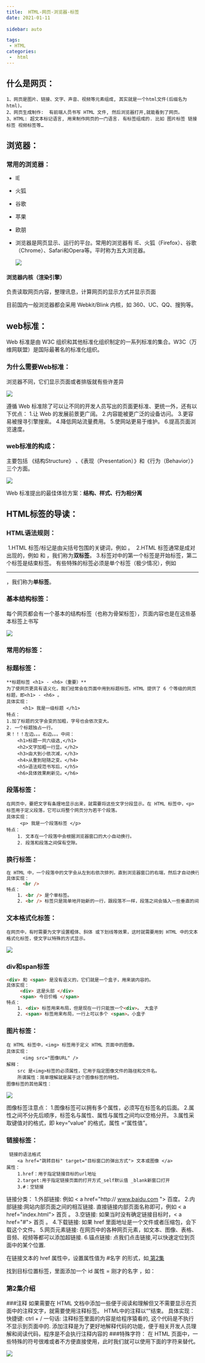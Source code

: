 ```yaml
---
title:  HTML-网页-浏览器-标签
date: 2021-01-11
 
sidebar: auto  

tags:
 - HTML
categories:
 -  html
---
```


## 什么是网页：

```
1、网页是图片、链接、文字、声音、视频等元素组成, 其实就是一个html文件(后缀名为html)。
2、网页生成制作:  有前端人员书写 HTML 文件, 然后浏览器打开,就能看到了网页。
3、HTML: 超文本标记语言, 用来制作网页的一门语言. 有标签组成的. 比如 图片标签 链接标签 视频标签等…
```

## 浏览器：

### **常用的浏览器：**

+ IE

+ 火狐

+ 谷歌

+ 苹果

+ 欧朋

- 浏览器是网页显示、运行的平台。常用的浏览器有 IE、火狐（Firefox）、谷歌（Chrome）、Safari和Opera等。平时称为五大浏览器。

  ![](/my-blog/img/html/浏览器.png)
  
  

#### 浏览器内核（渲染引擎）

负责读取网页内容，整理讯息，计算网页的显示方式并显示页面



目前国内一般浏览器都会采用 Webkit/Blink 内核，如 360、UC、QQ、搜狗等。

## web标准：

Web 标准是由 W3C 组织和其他标准化组织制定的一系列标准的集合。W3C（万维网联盟）是国际最著名的标准化组织。

### 为什么需要Web标准：

浏览器不同，它们显示页面或者排版就有些许差异

![](/my-blog/img/html/web标准.png)

遵循 Web 标准除了可以让不同的开发人员写出的页面更标准、更统一外，还有以下优点：
1.让 Web 的发展前景更广阔。 
2.内容能被更广泛的设备访问。
3.更容易被搜寻引擎搜索。
4.降低网站流量费用。
5.使网站更易于维护。
6.提高页面浏览速度。

### web标准的构成：

主要包括 《结构Structure》 、《表现（Presentation）》和《行为（Behavior）》三个方面。

![](/my-blog/img/html/图片45.png)

Web 标准提出的最佳体验方案：**结构、样式、行为相分离**

## HTML标签的导读：

### HTML语法规则：

​    1.HTML 标签/标记是由尖括号包围的关键词，例如 <html>。
​    2.HTML 标签通常是成对出现的，例如 <html> 和 </html> ，我们称为**双标签**。
​    3.标签对中的第一个标签是开始标签，第二个标签是结束标签。 
有些特殊的标签必须是单个标签（极少情况），例如 <br /><hr />，我们称为**单标签**。 

### 基本结构标签：

每个网页都会有一个基本的结构标签（也称为骨架标签），页面内容也是在这些基本标签上书写

![](/my-blog/img/html/基本结构.png)

### 常用的标签：

### 标题标签：

```
**标题标签 <h1> - <h6>（重要）**
为了使网页更具有语义化，我们经常会在页面中用到标题标签。HTML 提供了 6 个等级的网页标题，即<h1> - <h6> 。
具体实现：
      <h1> 我是一级标题 </h1>
特点：
1.加了标题的文字会变的加粗，字号也会依次变大。
2. 一个标题独占一行。
来！！！左边。。。右边。。。中间：
    <h1>标题一共六级选,</h1>
    <h2>文字加粗一行显。</h2>
    <h3>由大到小依次减，</h3>
    <h4>从重到轻随之变。</h4>
    <h5>语法规范书写后，</h5>
    <h6>具体效果刷新见。</h6>
```

### 段落标签：

```
在网页中，要把文字有条理地显示出来，就需要将这些文字分段显示。在 HTML 标签中，<p>标签用于定义段落，它可以将整个网页分为若干个段落。
具体实现：
     <p> 我是一个段落标签 </p>
特点：
    1. 文本在一个段落中会根据浏览器窗口的大小自动换行。
    2. 段落和段落之间保有空隙。
```

### 换行标签：

```html
在 HTML 中，一个段落中的文字会从左到右依次排列，直到浏览器窗口的右端，然后才自动换行。如果希望某段文本强制换行显示，就需要使用换行标签 <br />。
具体实现：
      <br />
特点：
    1. <br /> 是个单标签。
    2. <br /> 标签只是简单地开始新的一行，跟段落不一样，段落之间会插入一些垂直的间距。
```

### 文本格式化标签：

```
在网页中，有时需要为文字设置粗体、斜体 或下划线等效果，这时就需要用到 HTML 中的文本格式化标签，使文字以特殊的方式显示。
```

![](/my-blog/img/html/格式化标签.png)

### div和span标签

```html
<div> 和 <span> 是没有语义的，它们就是一个盒子，用来装内容的。
具体实现：
     <div> 这是头部 </div>    
     <span> 今日价格 </span>
特点：
    1. <div> 标签用来布局，但是现在一行只能放一个<div>。 大盒子
    2. <span> 标签用来布局，一行上可以多个 <span>。小盒子
```

### 图片标签：

```
在 HTML 标签中，<img> 标签用于定义 HTML 页面中的图像。
具体实现：
      <img src="图像URL" />
解释：
    src 是<img>标签的必须属性，它用于指定图像文件的路径和文件名。
    所谓属性：简单理解就是属于这个图像标签的特性。
图像标签的其他属性：
```

![](/my-blog/img/html/图片属性.png)

  图像标签注意点：
        1.图像标签可以拥有多个属性，必须写在标签名的后面。
        2.属性之间不分先后顺序，标签名与属性、属性与属性之间均以空格分开。
        3.属性采取键值对的格式，即 key=“value" 的格式，属性 =“属性值”。

### 链接标签：

```
 链接的语法格式
    <a href="跳转目标" target="目标窗口的弹出方式"> 文本或图像 </a>
属性：
    1.href：用于指定链接目标的url地址
    2.target:用于指定链接页面的打开方式_self默认值 _blank新窗口打开
    3.#：空链接
```

链接分类：
    1.外部链接: 例如 < a href="http:// www.baidu.com "> 百度</a >。
    2.内部链接:网站内部页面之间的相互链接. 直接链接内部页面名称即可，例如 < a href="index.html"> 首页 </a >。
    3.空链接: 如果当时没有确定链接目标时，< a href="#"> 首页 </a > 。
    4.下载链接: 如果 href 里面地址是一个文件或者压缩包，会下载这个文件。
    5.网页元素链接: 在网页中的各种网页元素，如文本、图像、表格、音频、视频等都可以添加超链接.
    6.锚点链接:  点我们点击链接,可以快速定位到页面中的某个位置. 

在链接文本的 href 属性中，设置属性值为 #名字 的形式，如<a href="#two"> 第2集 </a> 

找到目标位置标签，里面添加一个 id 属性 = 刚才的名字 ，如：<h3 id="two">第2集介绍</h3>
###注释
如果需要在 HTML 文档中添加一些便于阅读和理解但又不需要显示在页面中的注释文字，就需要使用注释标签。
HTML中的注释以“<!--”开头，以“ -->”结束。
具体实现：
     <!-- 注释语句 -->      快捷键: ctrl +  / 
一句话: 注释标签里面的内容是给程序猿看的, 这个代码是不执行不显示到页面中的.
添加注释是为了更好地解释代码的功能，便于相关开发人员理解和阅读代码，程序是不会执行注释内容的
###特殊字符：
在 HTML 页面中，一些特殊的符号很难或者不方便直接使用，此时我们就可以使用下面的字符来替代。

![](/my-blog/img/html/特殊字符.png)